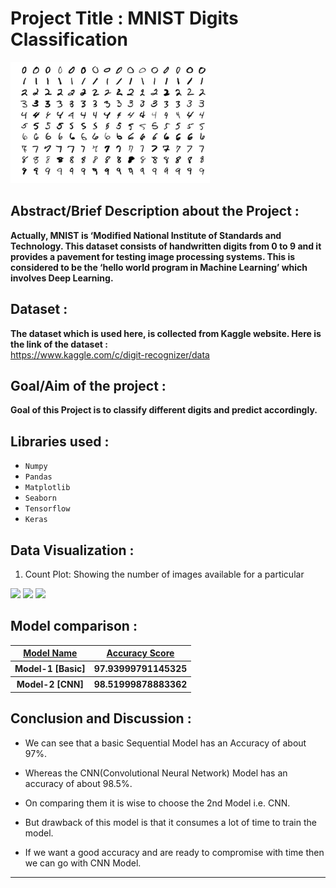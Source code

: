 # Project Title : MNIST Digits Classification
<img src="Digit Recognizer Project\images\cover.png">

## Abstract/Brief Description about the Project :
**Actually, MNIST is ‘Modified National Institute of Standards and Technology. This dataset consists of handwritten digits from 0 to 9 and it provides a pavement for testing image processing systems. This is considered to be the ‘hello world program in Machine Learning’ which involves Deep Learning.**

## Dataset : 
**The dataset which is used here, is collected from Kaggle website. Here is the link of the dataset :** <br>
https://www.kaggle.com/c/digit-recognizer/data

## Goal/Aim of the project : 
**Goal of this Project is to classify different digits and predict accordingly.**

## Libraries used : 
- ```Numpy```
- ```Pandas```
- ```Matplotlib```
- ```Seaborn```
- ```Tensorflow```
- ```Keras```

## Data Visualization :
1. Count Plot: Showing the number of images available for a particular 
<img src="images/count.png" alt_text="count-plot">

<img src="images/dataset.png" alt_text="dataset">

<img src="images/output-model_2.png" alt_text="prediction-model-2">

## Model comparison :
<table>
    <tr>
        <th><u>Model Name</u></th>
        <th><u>Accuracy Score</u></th>
    </tr>
    <tr>
        <th>Model-1 [Basic]</th>
        <th> 97.93999791145325 </th>
    </tr>
    <tr>
        <th>Model-2 [CNN]</th>
        <th> 98.51999878883362 </th>
    </tr>
</table>

## Conclusion and Discussion :
- We can see that a basic Sequential Model has an Accuracy of about 97%.

- Whereas the CNN(Convolutional Neural Network) Model has an accuracy of about 98.5%.

- On comparing them it is wise to choose the 2nd Model i.e. CNN.

- But drawback of this model is that it consumes a lot of time to train the model.

- If we want a good accuracy and are ready to compromise with time then we can go with CNN Model.

**********************************************************************